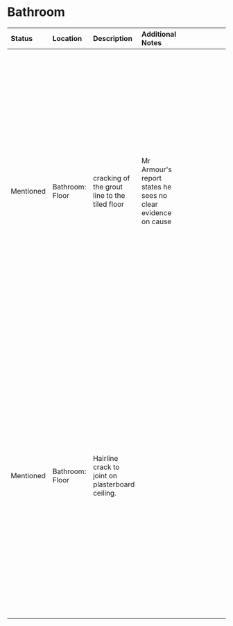 # Bathroom
Status | Location | Description | Additional Notes | Images
:---  | :--- | :---| :---        | ---:
Mentioned | Bathroom: Floor | cracking of the grout line to the tiled floor | Mr Armour's report states he sees no clear evidence on cause | <a href="https://drive.google.com/uc?export=view&id=1B1fXYvIRltODsbtdSYMhcc-EuklMrsNP"><img src="https://drive.google.com/uc?export=view&id=1B1fXYvIRltODsbtdSYMhcc-EuklMrsNP" style="width: 650px; max-width: 20%; height: auto" title="Click to enlarge picture"/><a href="https://drive.google.com/uc?export=view&id=1Axg-eZPblYZUC7st-j7jok5QLFh0QoxS"><img src="https://drive.google.com/uc?export=view&id=1Axg-eZPblYZUC7st-j7jok5QLFh0QoxS" style="width: 650px; max-width: 20%; height: auto" title="Click to enlarge picture"/>
Mentioned | Bathroom: Floor | Hairline crack to joint on plasterboard ceiling.||<a href="https://drive.google.com/uc?export=view&id=1AxFbbLkLz1soCbZvp3D47QaT2h7z1FIg"><img src="https://drive.google.com/uc?export=view&id=1AxFbbLkLz1soCbZvp3D47QaT2h7z1FIg" style="width: 650px; max-width: 20%; height: auto" title="Click to enlarge picture"/>

